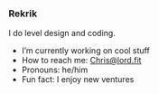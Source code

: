 ### Rekrik

I do level design and coding.

- I’m currently working on cool stuff
- How to reach me: Chris@lord.fit
- Pronouns: he/him
-  Fun fact: I enjoy new ventures
